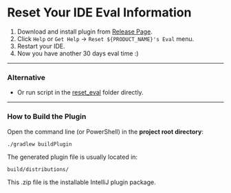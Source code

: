 # Reset Your IDE Eval Information

1. Download and install plugin from [Release Page](https://github.com/kaili02/ide-eval-reset/releases).
2. Click `Help` or `Get Help` -> `Reset ${PRODUCT_NAME}'s Eval` menu.
3. Restart your IDE.
4. Now you have another 30 days eval time :)

------------------------------------------

### Alternative

* Or run script in the [reset_eval](https://github.com/kaili02/ide-eval-reset/tree/master/reset_eval) folder directly.

------------------------------------------

### How to Build the Plugin

Open the command line (or PowerShell) in the **project root directory**:

```bash
./gradlew buildPlugin
```

The generated plugin file is usually located in:

```aiignore
build/distributions/
```

This .zip file is the installable IntelliJ plugin package.